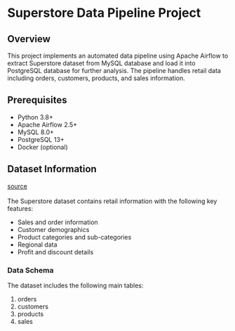 # Superstore Data Pipeline Project

## Overview
This project implements an automated data pipeline using Apache Airflow to extract Superstore dataset from MySQL database and load it into PostgreSQL database for further analysis. The pipeline handles retail data including orders, customers, products, and sales information.

## Prerequisites
- Python 3.8+
- Apache Airflow 2.5+
- MySQL 8.0+
- PostgreSQL 13+
- Docker (optional)

## Dataset Information 
[source](https://www.kaggle.com/datasets/vivek468/superstore-dataset-final)<br></br>
The Superstore dataset  contains retail information with the following key features:
- Sales and order information
- Customer demographics
- Product categories and sub-categories
- Regional data
- Profit and discount details

### Data Schema
The dataset includes the following main tables:
1. orders
2. customers
3. products
4. sales

